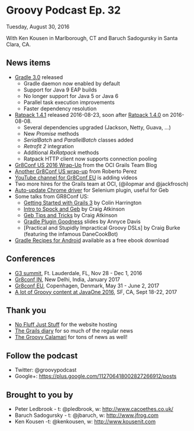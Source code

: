 # Groovy Podcast Ep. 32

Tuesday, August 30, 2016

With Ken Kousen in Marlborough, CT and Baruch Sadogursky in Santa Clara, CA.

## News items

* [Gradle 3.0](https://docs.gradle.org/3.0/release-notes) released
  * Gradle daemon now enabled by default
  * Support for Java 9 EAP builds
  * No longer support for Java 5 or Java 6
  * Parallel task execution improvements
  * Faster dependency resolution
* [Ratpack 1.4.1](https://ratpack.io/versions/1.4.1) released 2016-08-23, soon after [Ratpack 1.4.0](https://ratpack.io/versions/1.4.0) on 2016-08-08.
  * Several dependencies upgraded (Jackson, Netty, Guava, ...)
  * New _Promise_ methods
  * _SerialBatch_ and _ParallelBatch_ classes added
  * _Retrofit 2_ integration
  * Additional _RxRatpack_ methods
  * Ratpack HTTP client now supports connection pooling
* [Gr8Conf US 2016 Wrap-Up](http://grailsblog.ociweb.com/posts/2016/08/01/gr8conf-us-wrapup.html) from the OCI Grails Team Blog
* [Another Gr8Conf US wrap-up](https://rpalcolea.github.io/blog/2016/GR8Conf-US-Recap-2016.html) from Roberto Perez
* [YouTube channel for Gr8Conf EU](https://www.youtube.com/channel/UCJXNOMywewNmau4hzAy4LjA) is adding videos
* Two more hires for the Grails team at OCI, (@ilopmar and @jackfrosch)
* [Auto-update Chrome driver](https://plugins.gradle.org/plugin/eu.leontebbens.gradle.chromedriver-updater) for Selenium plugin, useful for Geb
* Some talks from GR8Conf US:
  * [Getting Started with Grails 3](http://slides.com/colinharrington/getting-started-with-grails-3-gr8confus-2016#/) by Colin Harrington
  * [Intro to Spock and Geb](https://craigatk.github.io/spock-geb-intro/#/) by Craig Atkinson
  * [Geb Tips and Tricks](https://craigatk.github.io/geb-tips-tricks/#/) by Craig Atkinson
  * [Gradle Plugin Goodness](http://www.adavis.info/2016/07/talk-gradle-plugin-goodness.html) slides by Annyce Davis
  * [Practical and Stupidly Impractical Groovy DSLs] by Craig Burke (featuring the infamous DaneCookBot)
* [Gradle Recipes for Android](https://gradle.org/blog/new-gradle-android-ebook-free/) available as a free ebook download

## Conferences

* [G3 summit](http://g3summit.com), Ft. Lauderdale, FL, Nov 28 - Dec 1, 2016
* [Gr8conf IN](http://gr8conf.in), New Delhi, India, January 2017
* [Gr8conf EU](http://gr8conf.eu), Copenhagen, Denmark, May 31 - June 2, 2017
* [A lot of Groovy content at JavaOne 2016](https://oracle.rainfocus.com/scripts/catalog/oow16.jsp?event=javaone&search=groovy&search.event=javaone), SF, CA, Sept 18-22, 2017

## Thank you

* [No Fluff Just Stuff](https://nofluffjuststuff.com/home/main) for the website hosting
* [The Grails diary](http://grydeske.net/news) for so much of the regular news
* [The Groovy Calamari](http://groovycalamari.com/) for tons of news as well!

## Follow the podcast

* Twitter: @groovypodcast
* Google+: https://plus.google.com/112706418002827266912/posts

## Brought to you by

* Peter Ledbrook - t: @pledbrook, w: http://www.cacoethes.co.uk/
* Baruch Sadogursky - t: @jbaruch, w: http://www.jfrog.com
* Ken Kousen -t: @kenkousen, w: http://www.kousenit.com
